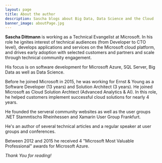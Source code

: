 ```yaml
---
layout: page
title: About the author
description: Sascha blogs about Big Data, Data Science and the Cloud
banner_image: aboutPage.jpg
---
```


**Sascha Dittmann** is working as a Technical Evangelist at Microsoft. 
In his role he ignites interest of technical audiences (from Developer to CTO level), develops applications and services on the Microsoft cloud platform, and drives early adoption with selected customers and partners and scale through technical community engagement.

His focus is on software development for Microsoft Azure, SQL Server, Big Data as well as Data Science.

Before he joined Microsoft in 2015, he was working for Ernst & Young as a Software Developer (13 years) and Solution Architect (3 years).
He joined Microsoft as Cloud Solution Archtect (Advanced Analytics & AI).
In this role, he helped customers implement successful cloud solutions for nearly 4 years.

He founded the serveral community websites as well as the user groups .NET Stammtischs Rheinhessen and Xamarin User Group Frankfurt.

He's an author of several technical articles and a regular speaker at user groups and conferences.

Between 2012 and 2015 he received 4 "Microsoft Most Valuable Professional" awards for Microsoft Azure.

*Thank You for reading!*
